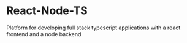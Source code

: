 # React-Node-TS

Platform for developing full stack typescript applications with a react frontend and a node backend